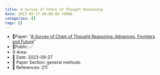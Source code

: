 ```yaml
---
title: A Survey of Chain of Thought Reasoning
date: 2023-09-27 00:00:00 +0800
categories: []
tags: []
---
```


- 📙Paper: "[A Survey of Chain of Thought Reasoning: Advances, Frontiers and Future](https://www.semanticscholar.org/paper/A-Survey-of-Chain-of-Thought-Reasoning%3A-Advances%2C-Chu-Chen/11a4284e335ba39330b59d9f42ca3272a6166991)"
- 🔑Public: ✅
- ⚲ Area: 
- 📅 Date: 2023-09-27
- 🔎 Paper Section: general methods
- 📝 References: 211
